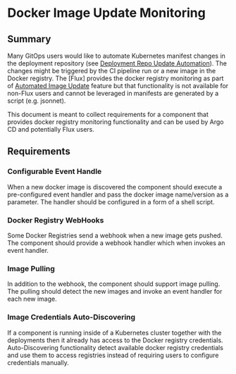 # Docker Image Update Monitoring

## Summary

Many GitOps users would like to automate Kubernetes manifest changes in the deployment repository
(see [Deployment Repo Update Automation](./deployment-repo-update.md)). The changes might be triggered by
the CI pipeline run or a new image in the Docker registry. The [Flux] provides the docker registry monitoring as part of
[Automated Image Update](https://docs.fluxcd.io/en/latest/references/automated-image-update.html) feature but that functionality
is not available for non-Flux users and cannot be leveraged in manifests are generated by a script (e.g. jsonnet).

This document is meant to collect requirements for a component that provides docker registry monitoring functionality and 
can be used by Argo CD and potentially Flux users.

## Requirements

### Configurable Event Handle

When a new docker image is discovered the component should execute a pre-configured event handler and pass the docker image name/version as a parameter. The handler should be
configured in a form of a shell script.

### Docker Registry WebHooks

Some Docker Registries send a webhook when a new image gets pushed. The component should provide a webhook handler which when invokes an event handler.

### Image Pulling

In addition to the webhook, the component should support image pulling. The pulling should detect the new images and invoke an event handler for each new image.

### Image Credentials Auto-Discovering

If a component is running inside of a Kubernetes cluster together with the deployments then it already has access to the Docker registry credentials. Auto-Discovering functionality
detect available docker registry credentials and use them to access registries instead of requiring users to configure credentials manually.
